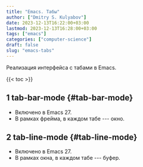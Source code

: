 ```yaml
---
title: "Emacs. Табы"
author: ["Dmitry S. Kulyabov"]
date: 2023-12-13T16:22:00+03:00
lastmod: 2023-12-13T16:28:00+03:00
tags: ["emacs"]
categories: ["computer-science"]
draft: false
slug: "emacs-tabs"
---
```


Реализация интерфейса с табами в Emacs.

<!--more-->

{{< toc >}}


## <span class="section-num">1</span> tab-bar-mode {#tab-bar-mode}

-   Включено в Emacs 27.
-   В рамках фрейма, в каждом табе --- окно.


## <span class="section-num">2</span> tab-line-mode {#tab-line-mode}

-   Включено в Emacs 27.
-   В рамках окна, в каждом табе --- буфер.
